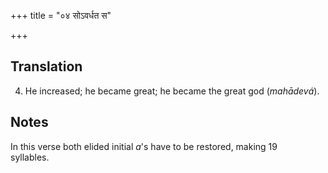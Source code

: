 +++
title = "०४ सोऽवर्धत स"

+++
## Translation
4. He increased; he became great; he became the great god (*mahādevá*).

## Notes
In this verse both elided initial *a*'s have to be restored, making 19  
syllables.
